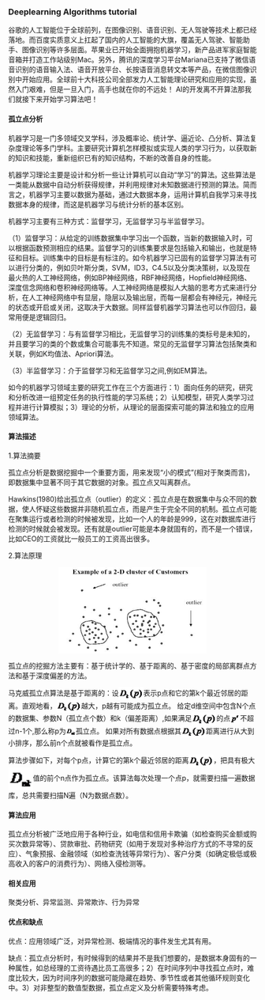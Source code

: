 ### Deeplearning Algorithms tutorial
谷歌的人工智能位于全球前列，在图像识别、语音识别、无人驾驶等技术上都已经落地。而百度实质意义上扛起了国内的人工智能的大旗，覆盖无人驾驶、智能助手、图像识别等许多层面。苹果业已开始全面拥抱机器学习，新产品进军家庭智能音箱并打造工作站级别Mac。另外，腾讯的深度学习平台Mariana已支持了微信语音识别的语音输入法、语音开放平台、长按语音消息转文本等产品，在微信图像识别中开始应用。全球前十大科技公司全部发力人工智能理论研究和应用的实现，虽然入门艰难，但是一旦入门，高手也就在你的不远处！
AI的开发离不开算法那我们就接下来开始学习算法吧！

#### 孤立点分析

机器学习是一门多领域交叉学科，涉及概率论、统计学、逼近论、凸分析、算法复杂度理论等多门学科。主要研究计算机怎样模拟或实现人类的学习行为，以获取新的知识和技能，重新组织已有的知识结构，不断的改善自身的性能。

机器学习理论主要是设计和分析一些让计算机可以自动“学习”的算法。这些算法是一类能从数据中自动分析获得规律，并利用规律对未知数据进行预测的算法。简而言之，机器学习主要以数据为基础，通过大数据本身，运用计算机自我学习来寻找数据本身的规律，而这是机器学习与统计分析的基本区别。

机器学习主要有三种方式：监督学习，无监督学习与半监督学习。

（1）监督学习：从给定的训练数据集中学习出一个函数，当新的数据输入时，可以根据函数预测相应的结果。监督学习的训练集要求是包括输入和输出，也就是特征和目标。训练集中的目标是有标注的。如今机器学习已固有的监督学习算法有可以进行分类的，例如贝叶斯分类，SVM，ID3，C4.5以及分类决策树，以及现在最火热的人工神经网络，例如BP神经网络，RBF神经网络，Hopfield神经网络、深度信念网络和卷积神经网络等。人工神经网络是模拟人大脑的思考方式来进行分析，在人工神经网络中有显层，隐层以及输出层，而每一层都会有神经元，神经元的状态或开启或关闭，这取决于大数据。同样监督机器学习算法也可以作回归，最常用便是逻辑回归。

（2）无监督学习：与有监督学习相比，无监督学习的训练集的类标号是未知的，并且要学习的类的个数或集合可能事先不知道。常见的无监督学习算法包括聚类和关联，例如K均值法、Apriori算法。

（3）半监督学习：介于监督学习和无监督学习之间,例如EM算法。

如今的机器学习领域主要的研究工作在三个方面进行：1）面向任务的研究，研究和分析改进一组预定任务的执行性能的学习系统；2）认知模型，研究人类学习过程并进行计算模拟；3）理论的分析，从理论的层面探索可能的算法和独立的应用领域算法。

#### 算法描述

1.算法摘要

孤立点分析是数据挖掘中一个重要方面，用来发现“小的模式”(相对于聚类而言)，即数据集中显著不同于其它数据的对象。孤立点又叫离群点。

Hawkins(1980)给出孤立点（outlier）的定义：孤立点是在数据集中与众不同的数据，使人怀疑这些数据并非随机孤立点，而是产生于完全不同的机制。孤立点可能在聚集运行或者检测的时候被发现，比如一个人的年龄是999，这在对数据库进行检测的时候就会被发现。还有就是outlier可能是本身就固有的，而不是一个错误，比如CEO的工资就比一般员工的工资高出很多。

2.算法原理
<p align="center">
<img width="300" align="center" src="../../images/50.jpg" />
</p>

孤立点的挖掘方法主要有：基于统计学的、基于距离的、基于密度的局部离群点方法和基于深度偏差的方法。

马克威孤立点算法是基于距离的：设<img width="50" align="center" src="../../images/51.jpg" />表示p点和它的第k个最近邻居的距离。直观地看，<img width="50" align="center" src="../../images/52.jpg" />越大，p越有可能成为孤立点。
给定d维空间中包含N个点的数据集、参数N（孤立点个数）和k（偏差距离）,如果满足<img width="50" align="center" src="../../images/55.jpg" />的点<img width="20" align="center" src="../../images/53.jpg" />不超过n-1个,那么称p为<img width="20" align="center" src="../../images/54.jpg" />孤立点。
如果对所有数据点根据其<img width="50" align="center" src="../../images/51.jpg" />距离进行从大到小排序，那么前n个点就被看作是孤立点。

算法步骤如下，对每个p点，计算它的第k个最近邻居的距离<img width="50" align="center" src="../../images/51.jpg" />，把具有极大<img width="50" align="center" src="../../images/54.jpg" />值的前个n点作为孤立点。该算法每次处理一个点p，就需要扫描一遍数据库，总共需要扫描N遍（N为数据点数）。

#### 算法应用

孤立点分析被广泛地应用于各种行业，如电信和信用卡欺骗（如检查购买金额或购买次数异常等）、贷款审批、药物研究（如用于发现对多种治疗方式的不寻常的反应）、气象预报、金融领域（如检查洗钱等异常行为）、客户分类（如确定极低或极高收入的客户的消费行为）、网络入侵检测等。


#### 相关应用
聚类分析、异常监测、异常欺诈、行为异常

#### 优点和缺点
优点：应用领域广泛，对异常检测、极端情况的事件发生尤其有用。

缺点：孤立点分析时，有时候得到的结果并不是我们想要的，是数据本身固有的一种属性，如总经理的工资待遇比员工高很多；2）在时间序列中寻找孤立点时，难度比较大，因为时间序列的数据可能隐藏在趋势、季节性或者其他循环规则变化中。3）对非整型的数值型数据，孤立点定义及分析需要特殊考虑。

